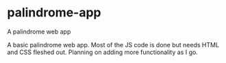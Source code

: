 # palindrome-app
A palindrome web app

A basic palindrome web app. Most of the JS code is done but needs HTML and CSS fleshed out. Planning on adding more functionality as I go.
